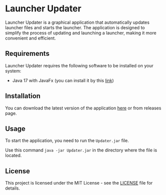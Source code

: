 # Launcher Updater
Launcher Updater is a graphical application that automatically updates launcher 
files and starts the launcher. The application is designed to simplify the process of 
updating and launching a launcher, making it more convenient and efficient.

## Requirements
Launcher Updater requires the following software to be installed on your system:
* Java 17 with JavaFx (you can install it by this [link](https://bell-sw.com/pages/downloads/))

## Installation
You can download the latest version of the application [here](http://130.61.147.228:9000/api/file/download/2)
or from releases page.

## Usage
To start the application, you need to run the `Updater.jar` file.

Use this command `java -jar Updater.jar` in the directory where the file is located.

## License
This project is licensed under the MIT License - see the [LICENSE](LICENSE) file for details.